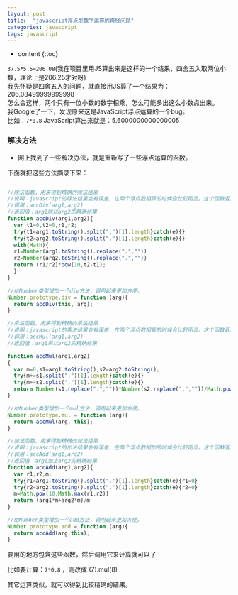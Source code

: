 ```yaml
---
layout: post
title:  "javascript浮点型数字运算的奇怪问题"
categories: javascript
tags: javascript
---
```


* content
{:toc}

`37.5*5.5=206.08`(我在项目里用JS算出来是这样的一个结果，四舍五入取两位小数，理论上是206.25才对呀)				    
我先怀疑是四舍五入的问题，就直接用JS算了一个结果为：206.08499999999998					      
怎么会这样，两个只有一位小数的数字相乘，怎么可能多出这么小数点出来。				      
我Google了一下，发现原来这是JavaScript浮点运算的一个bug。    				
比如：`7*0.8` JavaScript算出来就是：5.6000000000000005		   					    
				




### 解决方法

* 网上找到了一些解决办法，就是重新写了一些浮点运算的函数。      

下面就把这些方法摘录下来：  

```js

//除法函数，用来得到精确的除法结果
//说明：javascript的除法结果会有误差，在两个浮点数相除的时候会比较明显。这个函数返回较为精确的除法结果。
//调用：accDiv(arg1,arg2)
//返回值：arg1除以arg2的精确结果
function accDiv(arg1,arg2){
  var t1=0,t2=0,r1,r2;
  try{t1=arg1.toString().split(".")[1].length}catch(e){}
  try{t2=arg2.toString().split(".")[1].length}catch(e){}
  with(Math){
  r1=Number(arg1.toString().replace(".",""))
  r2=Number(arg2.toString().replace(".",""))
  return (r1/r2)*pow(10,t2-t1);
  }
}

//给Number类型增加一个div方法，调用起来更加方便。
Number.prototype.div = function (arg){
  return accDiv(this, arg);
}

//乘法函数，用来得到精确的乘法结果
//说明：javascript的乘法结果会有误差，在两个浮点数相乘的时候会比较明显。这个函数返回较为精确的乘法结果。
//调用：accMul(arg1,arg2)
//返回值：arg1乘以arg2的精确结果

function accMul(arg1,arg2)
{
  var m=0,s1=arg1.toString(),s2=arg2.toString();
  try{m+=s1.split(".")[1].length}catch(e){}
  try{m+=s2.split(".")[1].length}catch(e){}
  return Number(s1.replace(".",""))*Number(s2.replace(".",""))/Math.pow(10,m)
}

//给Number类型增加一个mul方法，调用起来更加方便。
Number.prototype.mul = function (arg){
  return accMul(arg, this);
}

//加法函数，用来得到精确的加法结果
//说明：javascript的加法结果会有误差，在两个浮点数相加的时候会比较明显。这个函数返回较为精确的加法结果。
//调用：accAdd(arg1,arg2)
//返回值：arg1加上arg2的精确结果
function accAdd(arg1,arg2){
  var r1,r2,m;
  try{r1=arg1.toString().split(".")[1].length}catch(e){r1=0}
  try{r2=arg2.toString().split(".")[1].length}catch(e){r2=0}
  m=Math.pow(10,Math.max(r1,r2))
  return (arg1*m+arg2*m)/m
}

//给Number类型增加一个add方法，调用起来更加方便。
Number.prototype.add = function (arg){
  return accAdd(arg,this);
}

```         

要用的地方包含这些函数，然后调用它来计算就可以了    

比如要计算：`7*0.8` ，则改成 (7).mul(8)            				

其它运算类似，就可以得到比较精确的结果。













